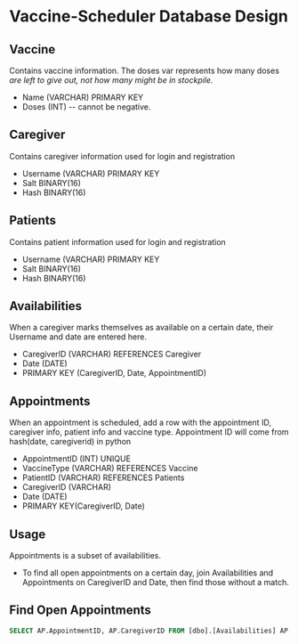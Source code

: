 # Vaccine-Scheduler Database Design

## Vaccine
Contains vaccine information.  The doses var represents how many doses _are left to give out, not how many might be in stockpile._
- Name (VARCHAR) PRIMARY KEY
- Doses (INT) -- cannot be negative.

## Caregiver
Contains caregiver information used for login and registration
- Username (VARCHAR) PRIMARY KEY
- Salt BINARY(16)
- Hash BINARY(16)

## Patients
Contains patient information used for login and registration
- Username (VARCHAR) PRIMARY KEY
- Salt BINARY(16)
- Hash BINARY(16)

## Availabilities
When a caregiver marks themselves as available on a certain date, their Username and date are entered here.
- CaregiverID (VARCHAR) REFERENCES Caregiver
- Date (DATE)
- PRIMARY KEY (CaregiverID, Date, AppointmentID)

## Appointments
When an appointment is scheduled, add a row with the appointment ID, caregiver info, patient info and
vaccine type.
Appointment ID will come from hash(date, caregiverid) in python
- AppointmentID (INT) UNIQUE
- VaccineType (VARCHAR) REFERENCES Vaccine
- PatientID (VARCHAR) REFERENCES Patients
- CaregiverID (VARCHAR)
- Date (DATE)
- PRIMARY KEY(CaregiverID, Date)

## Usage
Appointments is a subset of availabilities.
- To find all open appointments on a certain day, join Availabilities and Appointments on
CaregiverID and Date, then find those without a match.

## Find Open Appointments
```SQL
SELECT AP.AppointmentID, AP.CaregiverID FROM [dbo].[Availabilities] AP LEFT JOIN [dbo].[Appointments] AV ON AP.AppointmentID = AV.AppointmentID WHERE AV.AppointmentID is null;
```